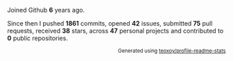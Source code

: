 Joined Github **6** years ago.

Since then I pushed **1861** commits, opened **42** issues, submitted **75** pull requests, received **38** stars, across **47** personal projects and contributed to **0** public repositories.

<p align="right"><sub>Generated using <a href="https://github.com/marketplace/actions/profile-readme-stats">teoxoy/profile-readme-stats</a></sub></p>
